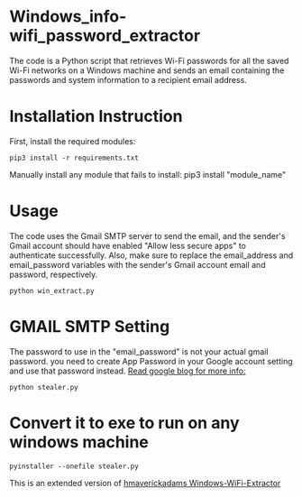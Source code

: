 # Windows_info-wifi_password_extractor
The code is a Python script that retrieves Wi-Fi passwords for all the saved Wi-Fi networks on a Windows machine and sends an email containing the passwords and system information to a recipient email address.

# Installation Instruction
First, install the required modules:

```
pip3 install -r requirements.txt
```
Manually install any module that fails to install: pip3 install "module_name"

# Usage
The code uses the Gmail SMTP server to send the email, and the sender's Gmail account should have enabled "Allow less secure apps" to authenticate successfully. Also, make sure to replace the email_address and email_password variables with the sender's Gmail account email and password, respectively.
```
python win_extract.py
```

# GMAIL SMTP Setting
The password to use in the "email_password" is not your actual gmail password. you need to create App Password in your Google account setting and use that password instead.
[Read google blog for more info:](https://support.google.com/accounts/answer/185833?visit_id=638142470387740913-1545928851&p=InvalidSecondFactor&rd=1)
```
python stealer.py
```

# Convert it to exe to run on any windows machine
```
pyinstaller --onefile stealer.py
```
This is an extended version of [hmaverickadams Windows-WiFi-Extractor](https://github.com/hmaverickadams/Windows-WiFi-Extractor)
